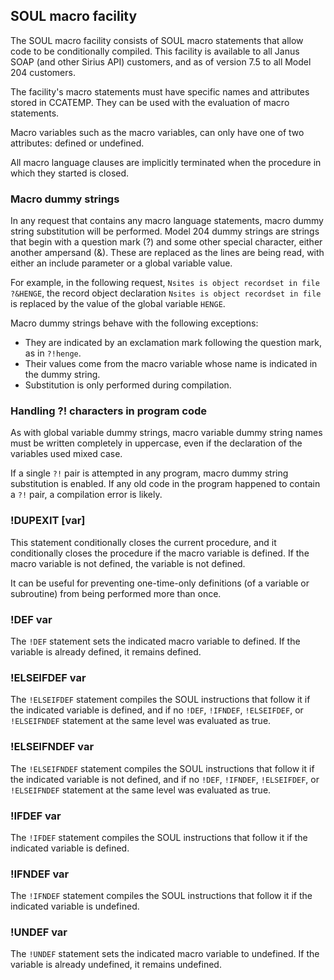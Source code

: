 ## SOUL macro facility

The SOUL macro facility consists of SOUL macro statements that allow code to be conditionally compiled. This facility is available to all Janus SOAP (and other Sirius API) customers, and as of version 7.5 to all Model 204 customers.

The facility's macro statements must have specific names and attributes stored in CCATEMP. They can be used with the evaluation of macro statements.

Macro variables such as the macro variables, can only have one of two attributes: defined or undefined.

All macro language clauses are implicitly terminated when the procedure in which they started is closed.

### Macro dummy strings

In any request that contains any macro language statements, macro dummy string substitution will be performed. Model 204 dummy strings are strings that begin with a question mark (?) and some other special character, either another ampersand (&). These are replaced as the lines are being read, with either an include parameter or a global variable value.

For example, in the following request, `Nsites is object recordset in file ?&HENGE`, the record object declaration `Nsites is object recordset in file` is replaced by the value of the global variable `HENGE`.

Macro dummy strings behave with the following exceptions:

*   They are indicated by an exclamation mark following the question mark, as in `?!henge`.
*   Their values come from the macro variable whose name is indicated in the dummy string.
*   Substitution is only performed during compilation.

### Handling ?! characters in program code

As with global variable dummy strings, macro variable dummy string names must be written completely in uppercase, even if the declaration of the variables used mixed case.

If a single `?!` pair is attempted in any program, macro dummy string substitution is enabled. If any old code in the program happened to contain a `?!` pair, a compilation error is likely.

### !DUPEXIT [var]

This statement conditionally closes the current procedure, and it conditionally closes the procedure if the macro variable is defined. If the macro variable is not defined, the variable is not defined.

It can be useful for preventing one-time-only definitions (of a variable or subroutine) from being performed more than once.

### !DEF var

The `!DEF` statement sets the indicated macro variable to defined. If the variable is already defined, it remains defined.

### !ELSEIFDEF var

The `!ELSEIFDEF` statement compiles the SOUL instructions that follow it if the indicated variable is defined, and if no `!DEF`, `!IFNDEF`, `!ELSEIFDEF`, or `!ELSEIFNDEF` statement at the same level was evaluated as true.

### !ELSEIFNDEF var

The `!ELSEIFNDEF` statement compiles the SOUL instructions that follow it if the indicated variable is not defined, and if no `!DEF`, `!IFNDEF`, `!ELSEIFDEF`, or `!ELSEIFNDEF` statement at the same level was evaluated as true.

### !IFDEF var

The `!IFDEF` statement compiles the SOUL instructions that follow it if the indicated variable is defined.

### !IFNDEF var

The `!IFNDEF` statement compiles the SOUL instructions that follow it if the indicated variable is undefined.

### !UNDEF var

The `!UNDEF` statement sets the indicated macro variable to undefined. If the variable is already undefined, it remains undefined.